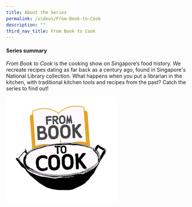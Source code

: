 ```yaml
---
title: About the Series
permalink: /videos/From-Book-to-Cook
description: ""
third_nav_title: From Book to Cook
---
```

#### Series summary
<i>From Book to Cook</i> is the cooking show on Singapore’s food history. We recreate recipes dating as far back as a century ago, found in Singapore's National Library collection. What happens when you put a librarian in the kitchen, with traditional kitchen tools and recipes from the past? Catch the series to find out!

<img style="width: 60%;" src="/images/Videos:%20From%20Book%20to%20Cook/FBTC_final%20logo_no%20bg.png">